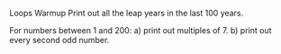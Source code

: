 Loops Warmup
Print out all the leap years in the last 100 years.

For numbers between 1 and 200:
a) print out multiples of 7.
b) print out every second odd number.